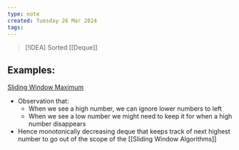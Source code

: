 ```yaml
---
type: note
created: Tuesday 26 Mar 2024
tags: 
---
```

> [!IDEA]
> Sorted [[Deque]]

## Examples:
[Sliding Window Maximum](https://leetcode.com/problems/sliding-window-maximum/)
- Observation that:
	- When we see a high number, we can ignore lower numbers to left
	- When we see a low number we might need to keep it for when a high number disappears
- Hence monotonically decreasing deque that keeps track of next highest number to go out of the scope of the [[Sliding Window Algorithms]]